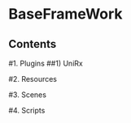 BaseFrameWork
=============


Contents
--------

#1. Plugins
    ##1) UniRx
  
       
#2. Resources

#3. Scenes

#4. Scripts

